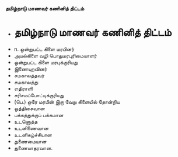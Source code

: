 **தமிழ்நாடு மாணவர் கணினித் திட்டம்**
- # தமிழ்நாடு மாணவர் கணினித் திட்டம்
- n. ஒன்றுபட்ட கிளை மரபினர்
- அயல்கிளை வழி பொதுமரபுரிமையாளர்
- ஒன்றுபட்ட கிளை மரபுக்குரியது
- இணையுறவினர்
- சமகாலத்தவர்
- சமகாலத்து
- எதிராளி
- சரிசமப்போட்டிக்குரியது
- (பெ.) ஒரே மரபின் இரு வேறு கிளையில் தோன்றிய
- ஒத்திசைவான
- பக்கத்துக்குப் பக்கமான
- உடனொத்த
- உடனிணைவான
- உடனிகழ்ச்சியான
- துணைமையான
- துணையாதரவான.

